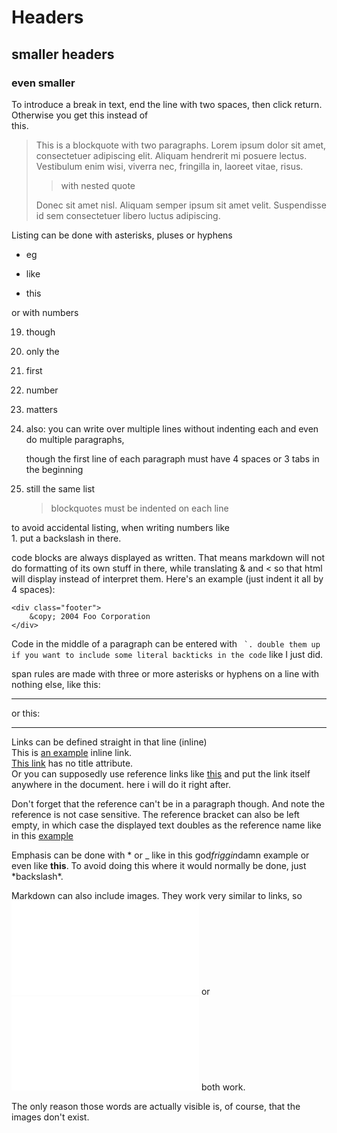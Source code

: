 # Headers  
## smaller headers  
### even smaller  

To introduce a break in text, end the line with two spaces, then click return. Otherwise you get
this instead of  
this.


> This is a blockquote with two paragraphs. Lorem ipsum dolor sit amet,
 consectetuer adipiscing elit. Aliquam hendrerit mi posuere lectus.
 Vestibulum enim wisi, viverra nec, fringilla in, laoreet vitae, risus.  
>
>>with nested quote
>
> Donec sit amet nisl. Aliquam semper ipsum sit amet velit. Suspendisse
 id sem consectetuer libero luctus adipiscing.  


Listing can be done with asterisks, pluses or hyphens

* eg
+ like
- this

or with numbers

19. though
1. only the
22. first
5. number
1. matters
1. also: you can write over multiple lines
without indenting each and even do multiple paragraphs,

   though the first line of each paragraph
must have 4 spaces or 3 tabs in the beginning
1. still the same list
    >blockquotes
    >must be indented on each line

to avoid accidental listing, when writing numbers like  
1\.  put a backslash in there.

code blocks are always displayed as written. That means markdown will not do formatting of its own stuff in there,
while translating & and < so that html will display instead of interpret them. Here's an example (just indent it all by 4 spaces):

    <div class="footer">
        &copy; 2004 Foo Corporation
    </div>
   
Code in the middle of a paragraph can be entered with `` `. double them up if you want to include some literal backticks in the code`` like I just did.
    
    
span rules are made with three or more asterisks or hyphens on a line with nothing else, like this:
***
or this:
- - - - -

Links can be defined straight in that line (inline)  
This is [an example](http://example.com/ "Title") inline link.  
[This link](http://example.net/) has no title attribute.  
Or you can supposedly use reference links like [this][EXAMPLE] and put the link itself anywhere in the document. here i will do it right after.

[example]: http://example.net/ "optional title here"

Don't forget that the reference can't be in a paragraph though. And note the reference is not case sensitive.
The reference bracket can also be left empty, in which case the displayed text doubles as the reference name like in this [example][]


Emphasis can be done with * or _ like in this god*friggin*damn example or even like **this**. To avoid doing this where it would normally be done, just \*backslash\*.


Markdown can also include images. They work very similar to links, so ![inline](/path/to.img "optional title") or ![reference][id] both work.

[id]: /path/to.img "optional title"

The only reason those words are actually visible is, of course, that the images don't exist.
